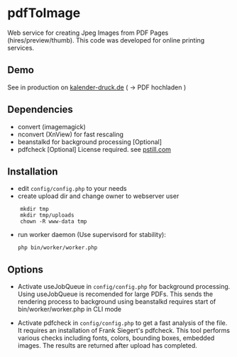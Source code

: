 # pdfToImage

Web service for creating Jpeg Images from PDF Pages (hires/preview/thumb). This code was developed for online printing services.

## Demo

   See in production on [kalender-druck.de](https://www.kalender-druck.de) ( -> PDF hochladen )

## Dependencies

  - convert (imagemagick)
  - nconvert (XnView) for fast rescaling
  - beanstalkd for background processing [Optional]
  - pdfcheck [Optional] License required. see [pstill.com](http://www.pstill.com)

## Installation

  - edit `config/config.php` to your needs
  - create upload dir and change owner to webserver user

```
    mkdir tmp
    mkdir tmp/uploads
    chown -R www-data tmp
```
  - run worker daemon (Use supervisord for stability):
    
    `php bin/worker/worker.php`
    
## Options

  - Activate useJobQueue in `config/config.php` for background processing. Using useJobQueue is recomended for large PDFs. 
This sends the rendering process to background using beanstalkd requires start of bin/worker/worker.php in CLI mode

  - Activate pdfcheck in `config/config.php` to get a fast analysis of the file. It requires an installation of Frank Siegert's pdfcheck.
This tool performs various checks including fonts, colors, bounding boxes, embedded images. The results are returned after upload has completed.